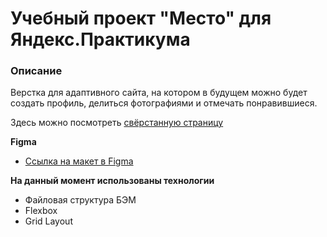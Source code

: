 # Учебный проект "Место" для Яндекс.Практикума

### Описание

Верстка для адаптивного сайта, на котором в будущем можно будет создать профиль, 
делиться фотографиями и отмечать понравившиеся. 

Здесь можно посмотреть [свёрстанную страницу](https://elenkaz.github.io/mesto-project/index.html)

**Figma**

* [Ссылка на макет в Figma](https://www.figma.com/file/2cn9N9jSkmxD84oJik7xL7/JavaScript.-Sprint-4?node-id=0%3A1)

**На данный момент использованы технологии**

* Файловая структура БЭМ
* Flexbox
* Grid Layout
